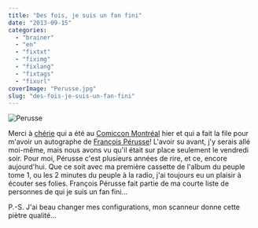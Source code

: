 ```yaml
---
title: "Des fois, je suis un fan fini"
date: "2013-09-15"
categories: 
  - "brainer"
  - "en"
  - "fixtxt"
  - "fiximg"
  - "fixlang"
  - "fixtags"
  - "fixurl"
coverImage: "Perusse.jpg"
slug: "des-fois-je-suis-un-fan-fini"
---
```


![Perusse](images/Perusse.jpg)

Merci à [chérie](https://twitter.com/EmilieJolie) qui a été au [Comiccon Montréal](https://www.montrealcomiccon.com/) hier et qui a fait la file pour m'avoir un autographe de [François Pérusse](https://www.francoisperusse.ca/)! L'avoir su avant, j'y serais allé moi-même, mais nous avons vu qu'il était sur place seulement le vendredi soir. Pour moi, Pérusse c'est plusieurs années de rire, et ce, encore aujourd'hui. Que ce soit avec ma première cassette de l'album du peuple tome 1, ou les 2 minutes du peuple à la radio, j'ai toujours eu un plaisir à écouter ses folies. François Pérusse fait partie de ma courte liste de personnes de qui je suis un fan fini...

P.-S. J'ai beau changer mes configurations, mon scanneur donne cette piètre qualité...
